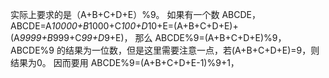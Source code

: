 实际上要求的是（A+B+C+D+E）%9。
如果有一个数 ABCDE，ABCDE=A*10000+B*1000+C*100+D*10+E=(A+B+C+D+E)+(A*9999+B*999+C*99+D*9+E)，
那么 ABCDE%9=(A+B+C+D+E)%9，ABCDE%9 的结果为一位数，但是这里需要注意一点，若(A+B+C+D+E)=9，则结果为0。
因而要用 ABCDE%9=(A+B+C+D+E-1)%9+1，
